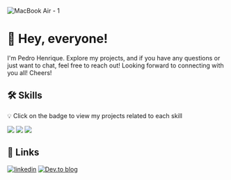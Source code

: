 ![MacBook Air - 1](https://github.com/pedrohnq/pedrohnq/assets/40878885/6ed3d00a-5e47-4331-9621-1ad5accf63dc)

# 👋 Hey, everyone!

I'm Pedro Henrique. Explore my projects, and if you have any questions or just want to chat, feel free to reach out!
Looking forward to connecting with you all!
Cheers!

## 🛠 Skills
💡 Click on the badge to view my projects related to each skill

<div align="left">
  
[<img src="https://img.shields.io/badge/python-3670A0?style=for-the-badge&logo=python&logoColor=ffdd54">](https://github.com/pedrohnq/pedrohnq/blob/main/projects.md#python-projects)
[<img src="https://img.shields.io/badge/pandas-%23150458.svg?style=for-the-badge&logo=pandas&logoColor=white">](https://github.com/pedrohnq/pedrohnq/blob/main/projects.md#pandas-projects)
[<img src="https://img.shields.io/badge/DJANGO-REST-ff1709?style=for-the-badge&logo=django&logoColor=white&color=ff1709&labelColor=gray">](https://github.com/pedrohnq/pedrohnq/blob/main/projects.md#django-rest-projects)

</div>

## 🔗 Links
<div align="left">

[![linkedin](https://img.shields.io/badge/linkedin-0A66C2?style=for-the-badge&logo=linkedin&logoColor=white)](https://www.linkedin.com/in/pedrohenrique-dev/)
[![Dev.to blog](https://img.shields.io/badge/dev.to-0A0A0A?style=for-the-badge&logo=dev.to&logoColor=white)](https://dev.to/pedrohnq)

</div>
